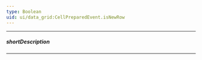 ```yaml
---
type: Boolean
uid: ui/data_grid:CellPreparedEvent.isNewRow
---
```

---
##### shortDescription
<!-- Description goes here -->

---
<!-- Description goes here -->